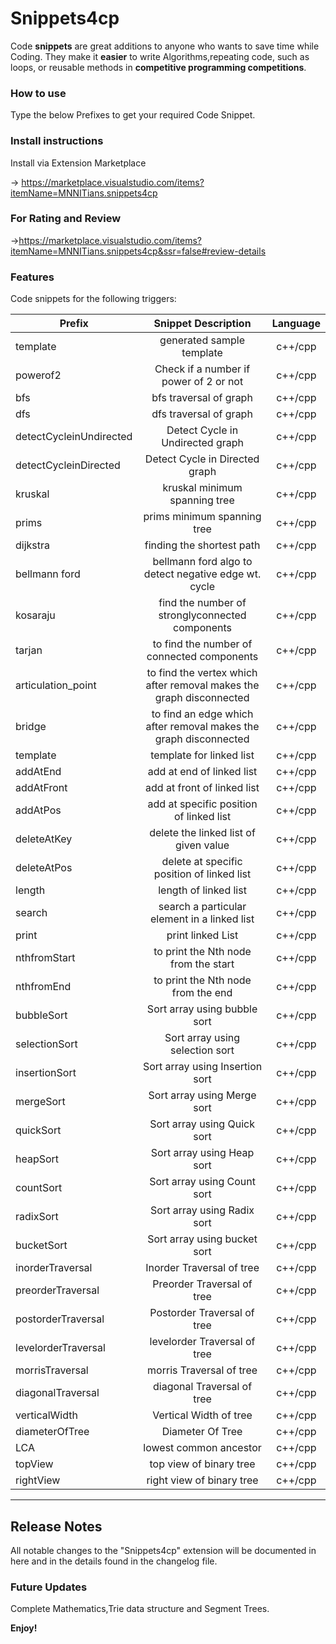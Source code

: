 # Snippets4cp
Code **snippets** are great additions to anyone who wants to save time while Coding. They make it **easier** to write Algorithms,repeating code, such as loops, or reusable methods in **competitive programming competitions**.

### How to use

Type the below Prefixes to get your required Code Snippet.

### Install instructions

Install via Extension Marketplace

-> https://marketplace.visualstudio.com/items?itemName=MNNITians.snippets4cp

### For Rating and Review
->https://marketplace.visualstudio.com/items?itemName=MNNITians.snippets4cp&ssr=false#review-details

### Features

Code snippets for the following triggers:

| Prefix      |                Snippet Description                |                        Language                        |
| ----------- | :-----------------------------------------------: | :----------------------------------------------------: |
| template    |              generated sample template               |            c++/cpp           |
| powerof2    |        Check if a number if power of 2 or not        |            c++/cpp            |
| bfs         |              bfs traversal of graph                |            c++/cpp        |
| dfs         |             dfs traversal of graph      |            c++/cpp              |
| detectCycleinUndirected       |          Detect Cycle in Undirected graph           |            c++/cpp           |
| detectCycleinDirected      |             Detect Cycle in Directed graph               |            c++/cpp             |
| kruskal       |                kruskal minimum spanning tree                 |            c++/cpp                  |
| prims         |           prims minimum spanning tree           |            c++/cpp                 |
| dijkstra        |          finding the shortest path             |            c++/cpp                  |
| bellmann ford     | bellmann ford algo to detect negative edge wt. cycle |            c++/cpp               |
| kosaraju        |              find the number of stronglyconnected components                |            c++/cpp                  |
| tarjan      |                    to find the number of connected components                    |            c++/cpp                   |
| articulation_point        |             to find the vertex which after removal makes the graph disconnected               |            c++/cpp  |
| bridge  |          to find an edge which after removal makes the graph disconnected           |            c++/cpp  |
| template |      template for linked list                |            c++/cpp  |
| addAtEnd       |     add at end of linked list     |            c++/cpp  |
| addAtFront      |    add at front of linked list     |            c++/cpp  |
| addAtPos       |     add at specific position of linked list     |            c++/cpp  |
| deleteAtKey       |     delete the linked list of given value    |            c++/cpp  |
| deleteAtPos       |     delete at specific position of linked list    |            c++/cpp  |
| length       |     length of linked list     |            c++/cpp  |
| search       |     search a particular element in a linked list    |            c++/cpp  |
| print       |    print linked List    |            c++/cpp  |
| nthfromStart       |    to print the Nth node from the start    |            c++/cpp  |
| nthfromEnd       |    to print the Nth node from the end    |            c++/cpp  |
| bubbleSort      |  Sort array using bubble sort   |            c++/cpp  |
| selectionSort       |   Sort array using selection sort    |            c++/cpp  |
| insertionSort      |   Sort array using Insertion sort   |            c++/cpp  |
| mergeSort       |    Sort array using Merge sort    |            c++/cpp  |
| quickSort       |    Sort array using Quick sort    |            c++/cpp  |
| heapSort       |    Sort array using Heap sort    |            c++/cpp  |
| countSort       |    Sort array using Count sort    |            c++/cpp  |
| radixSort       |    Sort array using Radix sort    |            c++/cpp  |
| bucketSort       |    Sort array using bucket sort  |            c++/cpp  |
| inorderTraversal       |    Inorder Traversal of tree  |            c++/cpp  |
| preorderTraversal       |    Preorder Traversal of tree  |            c++/cpp  |
| postorderTraversal       |    Postorder Traversal of tree  |            c++/cpp  |
| levelorderTraversal       |    levelorder Traversal of tree  |            c++/cpp  |
| morrisTraversal       |    morris Traversal of tree  |            c++/cpp  |
| diagonalTraversal       |    diagonal Traversal of tree  |            c++/cpp  |
| verticalWidth       |    Vertical Width of tree  |            c++/cpp  |
| diameterOfTree       |    Diameter Of Tree  |            c++/cpp  |
| LCA       |   lowest common ancestor  |            c++/cpp  |
| topView      |   top view of binary tree  |            c++/cpp  |
| rightView       |   right view of binary tree  |            c++/cpp  |

---
## Release Notes

All notable changes to the "Snippets4cp" extension will be documented in here and in the details found in the changelog file.

### Future Updates

Complete Mathematics,Trie data structure and Segment Trees.

**Enjoy!**
